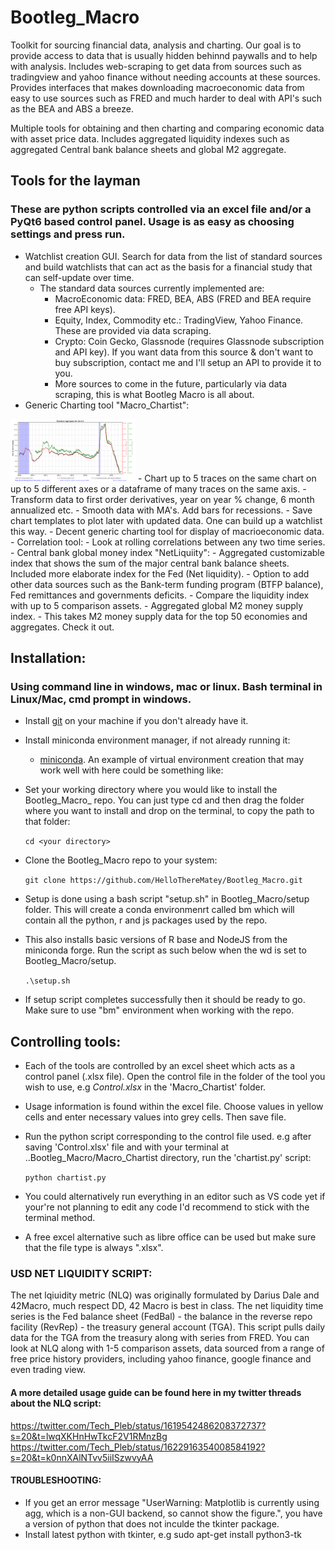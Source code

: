 # Bootleg_Macro
Toolkit for sourcing financial data, analysis and charting. Our goal is to provide access to data that is usually hidden behinnd paywalls and to help with analysis. 
Includes web-scraping to get data from sources such as tradingview and yahoo finance without needing accounts at these sources. 
Provides interfaces that makes downloading macroeconomic data from easy to use sources such as FRED and much harder to deal with API's such as the BEA and ABS a breeze. 

Multiple tools for obtaining and then charting and comparing economic data with asset price data. Includes aggregated liquidity indexes such as aggregated Central bank balance sheets and global M2 aggregate. 

## Tools for the layman 
### These are python scripts controlled via an excel file and/or a PyQt6 based control panel. Usage is as easy as choosing settings and press run.
- Watchlist creation GUI. Search for data from the list of standard sources and build watchlists that can act as the basis for a financial study that can self-update over time.
    - The standard data sources currently implemented are:
        - MacroEconomic data: FRED, BEA, ABS (FRED and BEA require free API keys). 
        - Equity, Index, Commodity etc.: TradingView, Yahoo Finance. These are provided via data scraping. 
        - Crypto: Coin Gecko, Glassnode (requires Glassnode subscription and API key). If you want data from this source & don't want to buy subscription, contact me and I'll setup an API to provide it to you.
        - More sources to come in the future, particularly via data scraping, this is what Bootleg Macro is all about. 
- Generic Charting tool "Macro_Chartist":
<img src="/examples/MonetaryAggs_July-yoy.png" alt="Example of chartist output.." width="200"/>
    - Chart up to 5 traces on the same chart on up to 5 different axes or a dataframe of many traces on the same axis. 
    - Transform data to first order derivatives, year on year % change, 6 month annualized etc.
    - Smooth data with MA's. Add bars for recessions.
    - Save chart templates to plot later with updated data. One can build up a watchlist this way. 
    - Decent generic charting tool for display of macrioeconomic data. 
- Correlation tool:
    - Look at rolling correlations between any two time series. 
- Central bank global money index "NetLiquiity":
    - Aggregated customizable index that shows the sum of the major central bank balance sheets. Included more elaborate index for the Fed (Net liquidity).
    - Option to add other data sources such as the Bank-term funding program (BTFP balance), Fed remittances and governments deficits. 
    - Compare the liquidity index with up to 5 comparison assets. 
- Aggregated global M2 money supply index.
    - This takes M2 money supply data for the top 50 economies and aggregates. Check it out. 

 ## Installation: 
### Using command line in windows, mac or linux. Bash terminal in Linux/Mac, cmd prompt in windows. 
 - Install [git](https://github.com/git-guides/install-git) on your machine if you don't already have it.
 
 - Install miniconda environment manager, if not already running it:
     - [miniconda](https://docs.conda.io/projects/miniconda/en/latest/). An example of virtual environment creation that may work well with here could be something like:

 - Set your working directory where you would like to install the Bootleg_Macro_ repo. You can just type cd and then drag the folder where you want to install and drop on the terminal, to copy the path to that folder:

   `cd <your directory>`
 - Clone the Bootleg_Macro repo to your system:

   `git clone https://github.com/HelloThereMatey/Bootleg_Macro.git`
 - Setup is done using a bash script "setup.sh" in Bootleg_Macro/setup folder. This will create a conda environmenrt called bm which will contain all the python, r and js packages used by the repo.
 - This also installs basic versions of R base and NodeJS from the miniconda forge. Run the script as such below when the wd is set to Bootleg_Macro/setup. 

   `.\setup.sh`
 - If setup script completes successfully then it should be ready to go. Make sure to use "bm" environment when working with the repo. 

## Controlling tools:
 - Each of the tools are controlled by an excel sheet which acts as a control panel (.xlsx file). Open the control file in the folder of the tool you wish to use, e.g _Control.xlsx_ in the 'Macro_Chartist' folder.
 - Usage information is found within the excel file. Choose values in yellow cells and enter necessary values into grey cells. Then save file.
 - Run the python script corresponding to the control file used. e.g after saving 'Control.xlsx' file and with your terminal at ..Bootleg_Macro/Macro_Chartist directory, run the 'chartist.py' script:

   `python chartist.py`
   
 - You could alternatively run everything in an editor such as VS code yet if your're not planning to edit any code I'd recommend to stick with the terminal method. 
 - A free excel alternative such as libre office can be used but make sure that the file type is always ".xlsx". 

### USD NET LIQUIDITY SCRIPT:
The net lqiuidity metric (NLQ) was originally formulated by Darius Dale and 42Macro, much respect DD, 42 Macro is best in class.
The net liquidity time series is the Fed balance sheet (FedBal) - the balance in the reverse repo facility (RevRep) - the treasury general account (TGA). 
This script pulls daily data for the TGA from the treasury along with series from FRED. You can look at NLQ along with 1-5 comparison assets, data sourced from a range of free price history providers, including yahoo finance, google finance and even trading view.

#### A more detailed usage guide can be found here in my twitter threads about the NLQ script: 
https://twitter.com/Tech_Pleb/status/1619542486208372737?s=20&t=lwqXKHnHwTkcF2V1RMnzBg
https://twitter.com/Tech_Pleb/status/1622916354008584192?s=20&t=k0nnXAlNTvv5iiISzwvyAA

#### TROUBLESHOOTING:
 - If you get an error message "UserWarning: Matplotlib is currently using agg, which is a non-GUI backend, so cannot show the figure.", you have a
  version of python that does not inculde the tkinter package. 
 - Install latest python with tkinter, e.g sudo apt-get install python3-tk 
     
